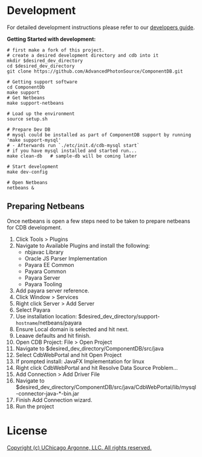 # Development 
For detailed development instructions please refer to our [developers guide](https://confluence.aps.anl.gov/display/APSUCMS/Developer+Guide). 

**Getting Started with development:**

    # first make a fork of this project. 
    # create a desired development directory and cdb into it
    mkdir $desired_dev_directory
    cd $desired_dev_directory
    git clone https://github.com/AdvancedPhotonSource/ComponentDB.git
    
    # Getting support software
    cd ComponentDb
    make support 
    # Get Netbeans
    make support-netbeans

    # Load up the environment 
    source setup.sh

    # Prepare Dev DB    
    # mysql could be installed as part of ComponentDB support by running 'make support-mysql' 
    # - Afterwards run `./etc/init.d/cdb-mysql start`
    # if you have mysql installed and started run...
    make clean-db   # sample-db will be coming later 
    
    # Start development
    make dev-config     

    # Open Netbeans
    netbeans & 

## Preparing Netbeans
Once netbeans is open a few steps need to be taken to prepare netbeans for CDB development.
1. Click Tools > Plugins
2. Navigate to Available Plugins and install the following:
    * nbjavac Library
    * Oracle JS Parser Implementation
    * Payara EE Common
    * Payara Common
    * Payara Server
    * Payara Tooling
3. Add payara server reference. 
4. Click Window > Services 
5. Right click Server > Add Server
6. Select Payara 
7. Use installation location: $desired_dev_directory/support-`hostname`/netbeans/payara
8. Ensure Local domain is selected and hit next. 
9. Leaave defaults and hit finish. 
10. Open CDB Project: File > Open Project
11. Navigate to $desired_dev_directory/ComponentDB/src/java
12. Select CdbWebPortal and hit Open Project
13. If prompted install: JavaFX Implementation for linux
14. Right click CdbWebPortal and hit Resolve Data Source Problem...
15. Add Connection > Add Driver File
16. Navigate to $desired_dev_directory/ComponentDB/src/java/CdbWebPortal/lib/mysql-connector-java-*-bin.jar
17. Finish Add Connection wizard.
18. Run the project 
    
# License
[Copyright (c) UChicago Argonne, LLC. All rights reserved.](https://github.com/AdvancedPhotonSource/ComponentDB/blob/master/LICENSE)
